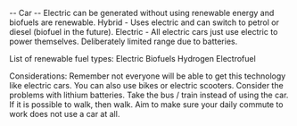 -- Car --
Electric can be generated without using renewable energy and biofuels are renewable.
Hybrid - Uses electric and can switch to petrol or diesel (biofuel in the future).
Electric - All electric cars just use electric to power themselves. Deliberately limited range due to batteries.

List of renewable fuel types:
Electric
Biofuels
Hydrogen
Electrofuel

Considerations:
Remember not everyone will be able to get this technology like electric cars.
You can also use bikes or electric scooters.
Consider the problems with lithium batteries.
Take the bus / train instead of using the car.
If it is possible to walk, then walk.
Aim to make sure your daily commute to work does not use a car at all.
